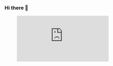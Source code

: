 ### Hi there 👋

<!-- blank line -->
<figure class="video_container">
  <iframe src="https://drive.google.com/file/d/1Xhz-INn3GyBINrHE2tZ6KaAXpk25GGMr/preview"  frameborder="0" allowfullscreen="true"></iframe>
</figure>
<!-- blank line -->


<!--
**angie1015/angie1015** is a ✨ _special_ ✨ repository because its `README.md` (this file) appears on your GitHub profile.

Here are some ideas to get you started:

- 🔭 I’m currently working on ...
- 🌱 I’m currently learning ...
- 👯 I’m looking to collaborate on ...
- 🤔 I’m looking for help with ...
- 💬 Ask me about ...
- 📫 How to reach me: ...
- 😄 Pronouns: ...
- ⚡ Fun fact: ...
-->
